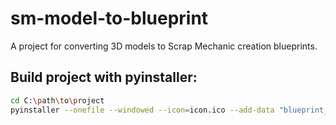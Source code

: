 # sm-model-to-blueprint
A project for converting 3D models to Scrap Mechanic creation blueprints.

## Build project with pyinstaller:
```bash
cd C:\path\to\project
pyinstaller --onefile --windowed --icon=icon.ico --add-data "blueprint_schematic;blueprint_schematic" launcher.py
```

